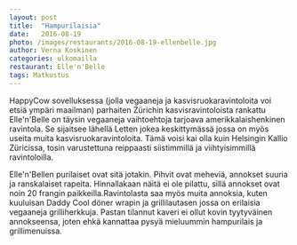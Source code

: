```yaml
---
layout: post
title:  "Hampurilaisia"
date:   2016-08-19
photo: /images/restaurants/2016-08-19-ellenbelle.jpg
author: Verna Koskinen
categories: ulkomailla
restaurant: Elle'n'Belle
tags: Matkustus
---
```


HappyCow sovelluksessa (jolla vegaaneja ja kasvisruokaravintoloita voi etsiä ympäri maailman) parhaiten Zürichin kasvisravintoloista rankattu Elle'n'Belle on täysin vegaaneja vaihtoehtoja tarjoava amerikkalaishenkinen ravintola. Se sijaitsee lähellä Letten jokea keskittymässä jossa on myös useita muita kasvisruokaravintoloita. Tämä voisi kai olla kuin Helsingin Kallio Züricissa, tosin varustettuna reippaasti siistimmillä ja viihtyisimmillä ravintoloilla.

Elle'n'Bellen purilaiset ovat sitä jotakin. Pihvit ovat meheviä, annokset suuria ja ranskalaiset rapeita. Hinnallakaan näitä ei ole pilattu, sillä annokset ovat noin 20 frangin paikkeilla.Ravintolasta saa myös muita annoksia, kuten kuuluisan Daddy Cool döner wrapin ja grillilautasen jossa on erilaisia vegaaneja grilliherkkuja. Pastan tilannut kaveri ei ollut kovin tyytyväinen annokseensa, joten ehkä kannattaa pysyä mieluummin hampurilais ja grillimenuissa.
